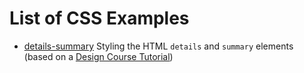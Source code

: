 # List of CSS Examples

- [details-summary](https://janegca.github.io/examples/css/details-summary/details-summary.html) Styling the HTML `details` and `summary` elements (based on a [Design Course Tutorial](https://www.youtube.com/watch?v=PQtpZZQU0u0))
